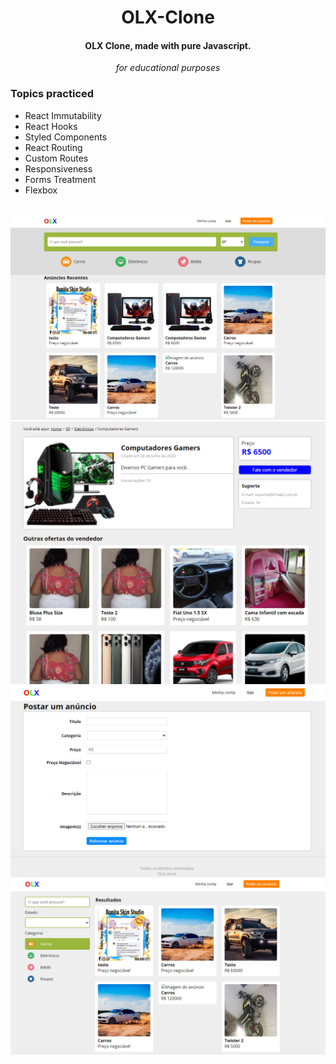 <h1 align="center">OLX-Clone</h1>
<h4 align="center">OLX Clone, made with pure Javascript.</h4>

<div align="center"><em>for educational purposes</em></div>

### Topics practiced
- React Immutability
- React Hooks
- Styled Components
- React Routing
- Custom Routes
- Responsiveness
- Forms Treatment
- Flexbox
<br />

<img alt="Tela 1" src="src/assets/prints/OLX-1.png" >
<img alt="Tela 2" src="src/assets/prints/OLX-2.png" >
<img alt="Tela 3" src="src/assets/prints/OLX-3.png" >
<img alt="Tela 3" src="src/assets/prints/OLX-4.png" >
